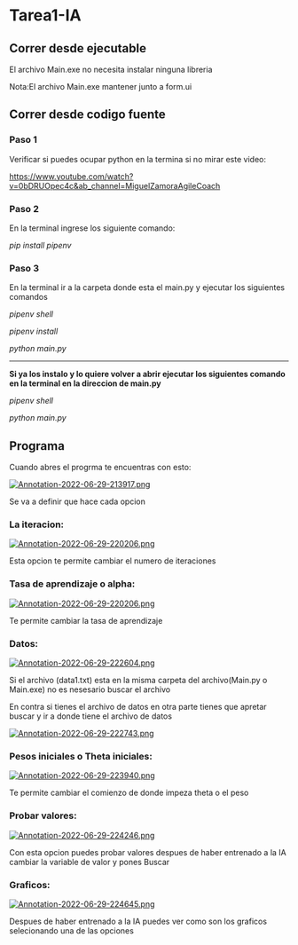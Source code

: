 # Tarea1-IA

## Correr desde ejecutable

El archivo Main.exe no necesita instalar ninguna libreria 

Nota:El archivo Main.exe mantener junto a form.ui

## Correr desde codigo fuente

### Paso 1 
Verificar si puedes ocupar python en la termina si no mirar este video:

https://www.youtube.com/watch?v=0bDRUOpec4c&ab_channel=MiguelZamoraAgileCoach

### Paso 2
En la terminal ingrese los siguiente comando: 

*pip install pipenv*

### Paso 3

En la terminal ir a la carpeta donde esta el main.py y ejecutar los siguientes comandos

*pipenv shell*

*pipenv install*

*python main.py*

--------------------------------------------------------------------------------------------------------------------------
**Si ya los instalo y lo quiere volver a abrir ejecutar los siguientes comando en la terminal en la direccion de main.py**

*pipenv shell*

*python main.py*

## Programa

Cuando abres el progrma te encuentras con esto:

[![Annotation-2022-06-29-213917.png](https://i.postimg.cc/ZKV5XDs9/Annotation-2022-06-29-213917.png)](https://postimg.cc/SJY4MVhq)

Se va a definir que hace cada opcion

### La iteracion:

[![Annotation-2022-06-29-220206.png](https://i.postimg.cc/13DssCJc/Annotation-2022-06-29-220206.png)](https://postimg.cc/TK2Zc98p)

Esta opcion te permite cambiar el numero de iteraciones

### Tasa de aprendizaje o alpha:

[![Annotation-2022-06-29-220206.png](https://i.postimg.cc/13DssCJc/Annotation-2022-06-29-220206.png)](https://postimg.cc/TK2Zc98p)

Te permite cambiar la tasa de aprendizaje

### Datos:

[![Annotation-2022-06-29-222604.png](https://i.postimg.cc/MH5HzWxB/Annotation-2022-06-29-222604.png)](https://postimg.cc/XBZ486rN)

Si el archivo (data1.txt) esta en la misma carpeta del archivo(Main.py o Main.exe) no es nesesario buscar el archivo

En contra si tienes el archivo de datos en otra parte tienes que apretar buscar y ir a donde tiene el archivo de datos

[![Annotation-2022-06-29-222743.png](https://i.postimg.cc/sD8y7BnX/Annotation-2022-06-29-222743.png)](https://postimg.cc/CzjWVKpT)

### Pesos iniciales o Theta iniciales:

[![Annotation-2022-06-29-223940.png](https://i.postimg.cc/htmty8w6/Annotation-2022-06-29-223940.png)](https://postimg.cc/QFXDV7jJ)

Te permite cambiar el comienzo de donde impeza theta o el peso

### Probar valores:

[![Annotation-2022-06-29-224246.png](https://i.postimg.cc/xCB03c5n/Annotation-2022-06-29-224246.png)](https://postimg.cc/N97qgGZz)

Con esta opcion puedes probar valores despues de haber entrenado a la IA cambiar la variable de valor y pones Buscar

### Graficos:

[![Annotation-2022-06-29-224645.png](https://i.postimg.cc/L47qxs5q/Annotation-2022-06-29-224645.png)](https://postimg.cc/pyfXTRDx)

Despues de haber entrenado a la IA puedes ver como son los graficos selecionando una de las opciones
